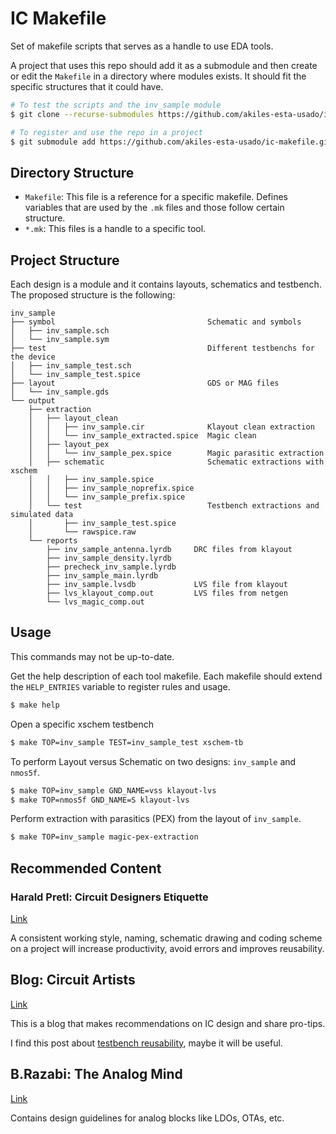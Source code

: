 # IC Makefile

Set of makefile scripts that serves as a handle to use EDA tools.

A project that uses this repo should add it as a submodule and then create or edit the `Makefile` in a directory where modules exists. It should fit the specific structures that it could have.

~~~bash
# To test the scripts and the inv_sample module
$ git clone --recurse-submodules https://github.com/akiles-esta-usado/ic-makefile.git

# To register and use the repo in a project
$ git submodule add https://github.com/akiles-esta-usado/ic-makefile.git
~~~


## Directory Structure

- `Makefile`: This file is a reference for a specific makefile. Defines variables that are used by the `.mk` files and those follow certain structure.
- `*.mk`: This files is a handle to a specific tool.


## Project Structure

Each design is a module and it contains layouts, schematics and testbench. The proposed structure is the following:

~~~
inv_sample
├── symbol                                  Schematic and symbols
│   ├── inv_sample.sch
│   └── inv_sample.sym
├── test                                    Different testbenchs for the device
│   ├── inv_sample_test.sch
│   └── inv_sample_test.spice
├── layout                                  GDS or MAG files
│   └── inv_sample.gds
└── output
    ├── extraction
    │   ├── layout_clean                    
    │   │   ├── inv_sample.cir              Klayout clean extraction
    │   │   └── inv_sample_extracted.spice  Magic clean
    │   ├── layout_pex                      
    │   │   └── inv_sample_pex.spice        Magic parasitic extraction
    │   ├── schematic                       Schematic extractions with xschem
    │   │   ├── inv_sample.spice
    │   │   ├── inv_sample_noprefix.spice
    │   │   └── inv_sample_prefix.spice
    │   └── test                            Testbench extractions and simulated data
    │       ├── inv_sample_test.spice
    │       └── rawspice.raw
    └── reports
        ├── inv_sample_antenna.lyrdb     DRC files from klayout
        ├── inv_sample_density.lyrdb
        ├── precheck_inv_sample.lyrdb
        ├── inv_sample_main.lyrdb
        ├── inv_sample.lvsdb             LVS file from klayout
        ├── lvs_klayout_comp.out         LVS files from netgen
        └── lvs_magic_comp.out
~~~

## Usage

This commands may not be up-to-date. 

Get the help description of each tool makefile. Each makefile should extend the `HELP_ENTRIES` variable to register rules and usage.

~~~bash
$ make help
~~~

Open a specific xschem testbench

~~~bash
$ make TOP=inv_sample TEST=inv_sample_test xschem-tb
~~~

To perform Layout versus Schematic on two designs: `inv_sample` and `nmos5f`.

~~~bash
$ make TOP=inv_sample GND_NAME=vss klayout-lvs
$ make TOP=nmos5f GND_NAME=S klayout-lvs
~~~

Perform extraction with parasitics (PEX) from the layout of `inv_sample`.

~~~bash
$ make TOP=inv_sample magic-pex-extraction
~~~

## Recommended Content

### Harald Pretl: Circuit Designers Etiquette

[Link](https://github.com/iic-jku/Circuit-Designers-Etiquette)

A consistent working style, naming, schematic drawing and coding scheme on a project will increase productivity, avoid errors and improves reusability.

## Blog: Circuit Artists

[Link](https://circuit-artists.com)

This is a blog that makes recommendations on IC design and share pro-tips.

I find this post about [testbench reusability](https://circuit-artists.com/testbench-templates-how-to-reuse-and-boost-simulation-efficiency/), maybe it will be useful.

## B.Razabi: The Analog Mind

[Link](http://www.seas.ucla.edu/brweb/journal.html)

Contains design guidelines for analog blocks like LDOs, OTAs, etc.